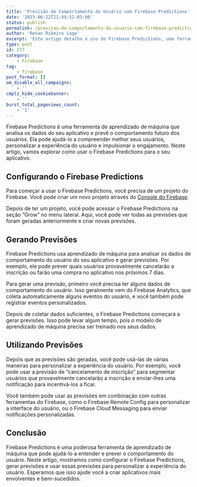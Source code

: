 ```yaml
---
title: 'Previsão de Comportamento do Usuário com Firebase Predictions'
date: '2023-06-22T21:49:52-03:00'
status: publish
permalink: /previsao-de-comportamento-do-usuario-com-firebase-predictions
author: 'Renan Ribeiro Lage'
excerpt: 'Este artigo detalha o uso do Firebase Predictions, uma ferramenta de aprendizado de máquina que analisa dados do aplicativo para prever o comportamento futuro do usuário. Explicamos como configurar o Firebase Predictions em um projeto Firebase e como ele usa os dados do comportamento do usuário para gerar previsões, fornecendo exemplos de como essas previsões podem ser aplicadas para personalizar a experiência do usuário. Além disso, discutimos como essas previsões podem ser combinadas com outras ferramentas do Firebase para melhorar ainda mais a personalização. O Firebase Predictions é uma ferramenta valiosa para desenvolvedores que desejam criar aplicativos mais envolventes e eficazes.'
type: post
id: 277
category:
    - Firebase
tag:
    - firebase
post_format: []
om_disable_all_campaigns:
    - ''
cmplz_hide_cookiebanner:
    - ''
burst_total_pageviews_count:
    - '1'
---
```

Firebase Predictions é uma ferramenta de aprendizado de máquina que analisa os dados do seu aplicativo e prevê o comportamento futuro dos usuários. Ela pode ajudá-lo a compreender melhor seus usuários, personalizar a experiência do usuário e impulsionar o engajamento. Neste artigo, vamos explorar como usar o Firebase Predictions para o seu aplicativo.

Configurando o Firebase Predictions
-----------------------------------

Para começar a usar o Firebase Predictions, você precisa de um projeto do Firebase. Você pode criar um novo projeto através do [Console do Firebase](https://console.firebase.google.com/).

Depois de ter um projeto, você pode acessar o Firebase Predictions na seção “Grow” no menu lateral. Aqui, você pode ver todas as previsões que foram geradas anteriormente e criar novas previsões.

Gerando Previsões
-----------------

Firebase Predictions usa aprendizado de máquina para analisar os dados de comportamento do usuário do seu aplicativo e gerar previsões. Por exemplo, ele pode prever quais usuários provavelmente cancelarão a inscrição ou farão uma compra no aplicativo nos próximos 7 dias.

Para gerar uma previsão, primeiro você precisa ter alguns dados de comportamento do usuário. Isso geralmente vem do Firebase Analytics, que coleta automaticamente alguns eventos do usuário, e você também pode registrar eventos personalizados.

Depois de coletar dados suficientes, o Firebase Predictions começará a gerar previsões. Isso pode levar algum tempo, pois o modelo de aprendizado de máquina precisa ser treinado nos seus dados.

Utilizando Previsões
--------------------

Depois que as previsões são geradas, você pode usá-las de várias maneiras para personalizar a experiência do usuário. Por exemplo, você pode usar a previsão de “cancelamento de inscrição” para segmentar usuários que provavelmente cancelarão a inscrição e enviar-lhes uma notificação para incentivá-los a ficar.

Você também pode usar as previsões em combinação com outras ferramentas do Firebase, como o Firebase Remote Config para personalizar a interface do usuário, ou o Firebase Cloud Messaging para enviar notificações personalizadas.

Conclusão
---------

Firebase Predictions é uma poderosa ferramenta de aprendizado de máquina que pode ajudá-lo a entender e prever o comportamento do usuário. Neste artigo, mostramos como configurar o Firebase Predictions, gerar previsões e usar essas previsões para personalizar a experiência do usuário. Esperamos que isso ajude você a criar aplicativos mais envolventes e bem-sucedidos.